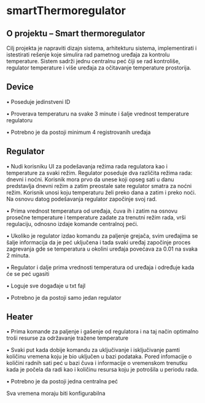 # smartThermoregulator
## O projektu – Smart thermoregulator

Cilj projekta je napraviti dizajn sistema, arhitekturu sistema, implementirati i istestirati rešenje koje simulira rad pametnog uređaja za kontrolu temperature. Sistem sadrži jednu centralnu peć čiji se rad kontroliše, regulator temperature i više uređaja za očitavanje temperature prostorija.
## Device
  •	Poseduje jedinstveni ID
  
  •	Proverava temperaturu na svake 3 minute i šalje vrednost temperature regulatoru 
  
  •	Potrebno je da postoji minimum 4 registrovanih uređaja
  
## Regulator
  •	Nudi korisniku UI za podešavanja režima rada regulatora kao i temperature za svaki režim. Regulator poseduje dva različita režima rada: dnevni i noćni. Korisnik mora prvo da unese koji opseg sati u danu predstavlja dnevni režim a zatim preostale sate regulator smatra za noćni režim. Korisnik unosi koju temperaturu želi preko dana a zatim i preko noći. Na osnovu datog podešavanja regulator započinje svoj rad.
  
  •	Prima vrednost temperatura od uređaja, čuva ih i zatim na osnovu prosečne temperature i temperature zadate za trenutni režim rada, vrši regulaciju, odnosno izdaje komande centralnoj peći.
  
  •	Ukoliko je regulator izdao komandu za paljenje grejača, svim uređajima se šalje informacija da je peć uključena i tada svaki uređaj započinje proces zagrevanja gde se temperatura u okolini uređaja povećava za 0.01 na svaka 2 minuta.
  
  •	Regulator i dalje prima vrednosti temperatura od uređaja i određuje kada će se peć ugasiti
  
  •	Loguje sve događaje u txt fajl
  
  •	Potrebno je da postoji samo jedan regulator

## Heater
  •	Prima komande za paljenje i gašenje od regulatora i na taj način optimalno troši resurse za održavanje tražene temperature
  
  •	Svaki put kada dobije komandu za uključivanje i isključivanje pamti količinu vremena koju je bio uključen u bazi podataka. Pored infomacije o količini radnih sati peć u bazi čuva i informacije o vremenskom trenutku kada je počela da radi kao i količinu resursa koju je potrošila u periodu rada.
  
  •	Potrebno je da postoji jedna centralna peć

Sva vremena moraju biti konfigurabilna
